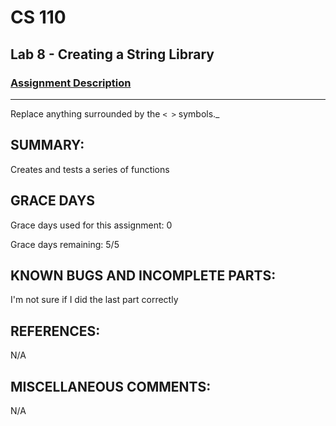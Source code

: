 # CS 110
## Lab 8 - Creating a String Library

### [Assignment Description](https://docs.google.com/document/d/1y_jvdf4tiNYyqNEkz-w9HXeigK8qQ45d-E4J1fvDBXk/edit?usp=sharing)

***

Replace anything surrounded by the `< >` symbols._

## SUMMARY:
 Creates and tests a series of functions 

## GRACE DAYS
Grace days used for this assignment: 0

Grace days remaining: 5/5

## KNOWN BUGS AND INCOMPLETE PARTS:
 I'm not sure if I did the last part correctly

## REFERENCES:
 N/A

## MISCELLANEOUS COMMENTS:
 N/A
